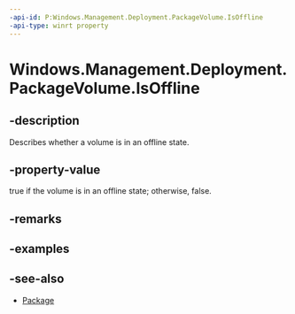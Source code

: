 ```yaml
---
-api-id: P:Windows.Management.Deployment.PackageVolume.IsOffline
-api-type: winrt property
---
```


<!-- Property syntax
public bool IsOffline { get; }
-->

# Windows.Management.Deployment.PackageVolume.IsOffline

## -description
Describes whether a volume is in an offline state.

## -property-value
true if the volume is in an offline state; otherwise, false.

## -remarks

## -examples

## -see-also

- [Package](https://docs.microsoft.com/uwp/api/windows.applicationmodel.package)
